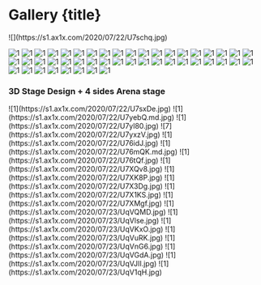 # Gallery {title}

<div class="background" markdown="1">
![](https://s1.ax1x.com/2020/07/22/U7schq.jpg)
</div>

<div class="justified-gallery thumb" markdown="1">

![1](https://s1.ax1x.com/2020/07/22/U7smfx.jpg)
![1](https://s1.ax1x.com/2020/07/22/U7ELlQ.md.jpg)
![1](https://s1.ax1x.com/2020/07/22/U7sIHJ.jpg)
![1](https://s1.ax1x.com/2020/07/22/U7cA0g.jpg)
![1](https://s1.ax1x.com/2020/07/22/U7c1nU.jpg)
![1](https://s1.ax1x.com/2020/07/22/U7cJAJ.jpg)
![1](https://s1.ax1x.com/2020/07/22/U7cdc6.jpg)
![1](https://s1.ax1x.com/2020/07/22/U7g9UJ.jpg)
![1](https://s1.ax1x.com/2020/07/22/U7gVKK.jpg)
![1](https://s1.ax1x.com/2020/07/22/U7goM6.jpg)
![1](https://s1.ax1x.com/2020/07/22/U7gqde.jpg)
![1](https://s1.ax1x.com/2020/07/22/U7gXid.jpg)
![1](https://s1.ax1x.com/2020/07/22/U72b60.jpg)
![1](https://s1.ax1x.com/2020/07/22/U72j7F.jpg)
![1](https://s1.ax1x.com/2020/07/22/U7R9pR.jpg)
![1](https://s1.ax1x.com/2020/07/22/U7RxDf.jpg)
![1](https://s1.ax1x.com/2020/07/08/UEmufU.md.jpg)
![1](https://s1.ax1x.com/2020/07/22/U7WK54.jpg)
![1](https://s1.ax1x.com/2020/07/22/U7W3x1.jpg)
![1](https://s1.ax1x.com/2020/07/22/U7WYqK.jpg)
![1](https://s1.ax1x.com/2020/07/22/U7oXFK.jpg)
![1](https://s1.ax1x.com/2020/07/22/U7HQiV.jpg)
![1](https://s1.ax1x.com/2020/07/22/U7H1RU.jpg)
![1](https://s1.ax1x.com/2020/07/22/U7HlGT.jpg)
![1](https://s1.ax1x.com/2020/07/22/U7bPm9.jpg)
![1](https://s1.ax1x.com/2020/07/22/U7biwR.jpg)
![1](https://s1.ax1x.com/2020/07/22/U7b9OJ.jpg)
![1](https://s1.ax1x.com/2020/07/22/U7bAFx.jpg)
![1](https://s1.ax1x.com/2020/07/22/U7bFT1.jpg)
![1](https://s1.ax1x.com/2020/07/22/U7LeqH.jpg)
![1](https://s1.ax1x.com/2020/07/22/U7LVMD.jpg)
![1](https://s1.ax1x.com/2020/07/22/U7LZse.jpg)
![1](https://s1.ax1x.com/2020/07/22/U7LAxO.jpg)
![1](https://s1.ax1x.com/2020/07/22/U7LkRK.jpg)
![1](https://s1.ax1x.com/2020/07/22/U7LnZd.jpg)
![1](https://s1.ax1x.com/2020/07/22/U7LudA.jpg)
![1](https://s1.ax1x.com/2020/07/22/U7LlJP.jpg)
![1](https://s1.ax1x.com/2020/07/22/U7LKII.jpg)
![1](https://s1.ax1x.com/2020/07/22/U7LQit.jpg)
![1](https://s1.ax1x.com/2020/07/22/U7LUds.jpg)
![1](https://s1.ax1x.com/2020/07/22/U7L1Rf.jpg)
![1](https://s1.ax1x.com/2020/07/22/U7L3z8.jpg)
![1](https://s1.ax1x.com/2020/07/22/U7LNZj.jpg)
![1](https://s1.ax1x.com/2020/07/22/U7LGQS.jpg)
![1](https://s1.ax1x.com/2020/07/22/U7LYLQ.jpg)
![1](https://s1.ax1x.com/2020/07/22/U7LJsg.jpg)

</div>

### 3D Stage Design + 4 sides Arena stage

<div class="justified-gallery thumb" markdown="1">
![1](https://s1.ax1x.com/2020/07/22/U7sxDe.jpg)
![1](https://s1.ax1x.com/2020/07/22/U7yebQ.md.jpg)
![1](https://s1.ax1x.com/2020/07/22/U7yl80.jpg)
![7](https://s1.ax1x.com/2020/07/22/U7yxzV.jpg)
![1](https://s1.ax1x.com/2020/07/22/U76idJ.jpg)
![1](https://s1.ax1x.com/2020/07/22/U76mQK.md.jpg)
![1](https://s1.ax1x.com/2020/07/22/U76tQf.jpg)
![1](https://s1.ax1x.com/2020/07/22/U7XQv8.jpg)
![1](https://s1.ax1x.com/2020/07/22/U7XK8P.jpg)
![1](https://s1.ax1x.com/2020/07/22/U7X3Dg.jpg)
![1](https://s1.ax1x.com/2020/07/22/U7X1KS.jpg)
![1](https://s1.ax1x.com/2020/07/22/U7XMgf.jpg)
![1](https://s1.ax1x.com/2020/07/23/UqVQMD.jpg)
![1](https://s1.ax1x.com/2020/07/23/UqVlse.jpg)
![1](https://s1.ax1x.com/2020/07/23/UqVKxO.jpg)
![1](https://s1.ax1x.com/2020/07/23/UqVuRK.jpg)
![1](https://s1.ax1x.com/2020/07/23/UqVnG6.jpg)
![1](https://s1.ax1x.com/2020/07/23/UqVGdA.jpg)
![1](https://s1.ax1x.com/2020/07/23/UqVJII.jpg)
![1](https://s1.ax1x.com/2020/07/23/UqV1qH.jpg)

</div>


